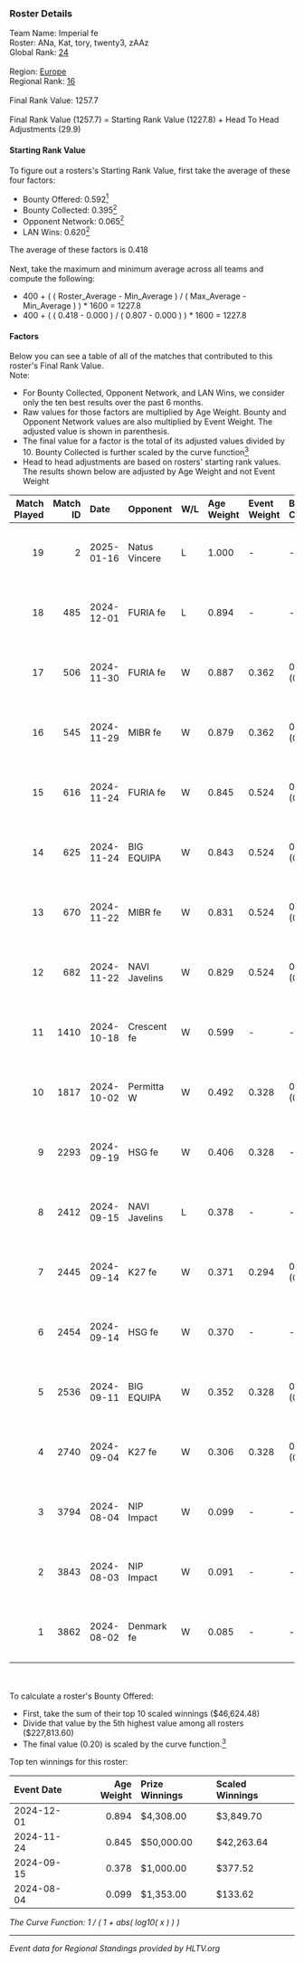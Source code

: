### Roster Details<br />
Team Name: Imperial fe<br />
Roster: ANa, Kat, tory, twenty3, zAAz<br />
Global Rank: [24](../../standings_global_2025_01_16.md)<br />
<br />
Region: [Europe]( ../../standings_europe_2025_01_16.md)<br />
Regional Rank: [16]( ../../standings_europe_2025_01_16.md)<br />
<br />
Final Rank Value:  1257.7<br />
<br />
Final Rank Value (1257.7) = Starting Rank Value (1227.8) + Head To Head Adjustments (29.9)<br />

#### Starting Rank Value<br />
To figure out a rosters's Starting Rank Value, first take the average of these four factors:<br />
- Bounty Offered: 0.592[<sup>1</sup>](#table2)
- Bounty Collected: 0.395[<sup>2</sup>](#table1)
- Opponent Network: 0.065[<sup>2</sup>](#table1)
- LAN Wins: 0.620[<sup>2</sup>](#table1)

The average of these factors is 0.418<br />
<br />
Next, take the maximum and minimum average across all teams and compute the following:<br />
- 400 + ( ( Roster_Average - Min_Average ) / ( Max_Average - Min_Average ) ) * 1600 = 1227.8
- 400 + ( ( 0.418 - 0.000 ) / ( 0.807 - 0.000 ) ) * 1600 = 1227.8


#### Factors<br />
Below you can see a table of all of the matches that contributed to this roster's Final Rank Value.<br />
Note:<br />

- For Bounty Collected, Opponent Network, and LAN Wins, we consider only the ten best results over the past 6 months.
- Raw values for those factors are multiplied by Age Weight. Bounty and Opponent Network values are also multiplied by Event Weight. The adjusted value is shown in parenthesis.
- The final value for a factor is the total of its adjusted values divided by 10. Bounty Collected is further scaled by the curve function[<sup>3</sup>](#curveFunction)
- Head to head adjustments are based on rosters' starting rank values. The results shown below are adjusted by Age Weight and not Event Weight
<span id="table1"></span><br />


| Match Played | Match ID | Date       | Opponent      | W/L | Age Weight | Event Weight | Bounty Collected | Opponent Network | LAN Wins  | H2H Adj. | Roster                        |
| -: | -: | :- | :- | :- | :- | :- | :- | :- | :- | -: | :- |
|           19 |        2 | 2025-01-16 | Natus Vincere | L   | 1.000      | -            | -                | -                | -         |    -2.11 | ANa, Kat, tory, twenty3, zAAz |
|           18 |      485 | 2024-12-01 | FURIA fe      | L   | 0.894      | -            | -                | -                | -         |   -14.78 | ANa, Kat, tory, twenty3, zAAz |
|           17 |      506 | 2024-11-30 | FURIA fe      | W   | 0.887      | 0.362        | 0.150 (0.048)    | 0.337 (0.108)    | 1 (0.887) |    13.20 | ANa, Kat, tory, twenty3, zAAz |
|           16 |      545 | 2024-11-29 | MIBR fe       | W   | 0.879      | 0.362        | 0.012 (0.004)    | 0.115 (0.036)    | 1 (0.879) |     1.23 | ANa, Kat, tory, twenty3, zAAz |
|           15 |      616 | 2024-11-24 | FURIA fe      | W   | 0.845      | 0.524        | 0.150 (0.066)    | 0.337 (0.149)    | 1 (0.845) |    13.55 | ANa, Kat, tory, twenty3, zAAz |
|           14 |      625 | 2024-11-24 | BIG EQUIPA    | W   | 0.843      | 0.524        | 0.048 (0.021)    | 0.130 (0.057)    | 1 (0.843) |     2.94 | ANa, Kat, tory, twenty3, zAAz |
|           13 |      670 | 2024-11-22 | MIBR fe       | W   | 0.831      | 0.524        | 0.038 (0.017)    | 0.181 (0.079)    | 1 (0.831) |     2.79 | ANa, Kat, tory, twenty3, zAAz |
|           12 |      682 | 2024-11-22 | NAVI Javelins | W   | 0.829      | 0.524        | 0.293 (0.127)    | 0.382 (0.166)    | 1 (0.829) |    13.21 | ANa, Kat, tory, twenty3, zAAz |
|           11 |     1410 | 2024-10-18 | Crescent fe   | W   | 0.599      | -            | -                | -                | 0 (0.000) |     0.68 | ANa, Kat, tory, twenty3, zAAz |
|           10 |     1817 | 2024-10-02 | Permitta W    | W   | 0.492      | 0.328        | 0.007 (0.001)    | -                | 0 (0.000) |     0.59 | ANa, Kat, tory, twenty3, zAAz |
|            9 |     2293 | 2024-09-19 | HSG fe        | W   | 0.406      | 0.328        | -                | 0.068 (0.009)    | 0 (0.000) |     0.56 | ANa, Kat, tory, twenty3, zAAz |
|            8 |     2412 | 2024-09-15 | NAVI Javelins | L   | 0.378      | -            | -                | -                | -         |    -5.76 | ANa, Kat, tory, twenty3, zAAz |
|            7 |     2445 | 2024-09-14 | K27 fe        | W   | 0.371      | 0.294        | 0.016 (0.002)    | 0.124 (0.014)    | 0 (0.000) |     0.76 | ANa, Kat, tory, twenty3, zAAz |
|            6 |     2454 | 2024-09-14 | HSG fe        | W   | 0.370      | -            | -                | -                | -         |     0.51 | ANa, Kat, tory, twenty3, zAAz |
|            5 |     2536 | 2024-09-11 | BIG EQUIPA    | W   | 0.352      | 0.328        | 0.048 (0.006)    | 0.130 (0.015)    | -         |     1.26 | ANa, Kat, tory, twenty3, zAAz |
|            4 |     2740 | 2024-09-04 | K27 fe        | W   | 0.306      | 0.328        | 0.016 (0.002)    | 0.124 (0.012)    | -         |     0.59 | ANa, Kat, tory, twenty3, zAAz |
|            3 |     3794 | 2024-08-04 | NIP Impact    | W   | 0.099      | -            | -                | -                | -         |     0.26 | ANa, Kat, tory, twenty3, zAAz |
|            2 |     3843 | 2024-08-03 | NIP Impact    | W   | 0.091      | -            | -                | -                | -         |     0.23 | ANa, Kat, tory, twenty3, zAAz |
|            1 |     3862 | 2024-08-02 | Denmark fe    | W   | 0.085      | -            | -                | -                | -         |     0.20 | ANa, Kat, tory, twenty3, zAAz |

<br />
<span id="table2"></span><br />
To calculate a roster's Bounty Offered:<br />

- First, take the sum of their top 10 scaled winnings ($46,624.48)
- Divide that value by the 5th highest value among all rosters ($227,813.60)
- The final value (0.20) is scaled by the curve function.[<sup>3</sup>](#curveFunction)

Top ten winnings for this roster:<br />

| Event Date | Age Weight | Prize Winnings | Scaled Winnings |
| :- | -: | :- | :- |
| 2024-12-01 |      0.894 | $4,308.00      | $3,849.70       |
| 2024-11-24 |      0.845 | $50,000.00     | $42,263.64      |
| 2024-09-15 |      0.378 | $1,000.00      | $377.52         |
| 2024-08-04 |      0.099 | $1,353.00      | $133.62         |


<span id="curveFunction"></span>_The Curve Function: 1 / ( 1 + abs( log10( x ) ) )_<br />

---
_Event data for Regional Standings provided by HLTV.org_<br />

